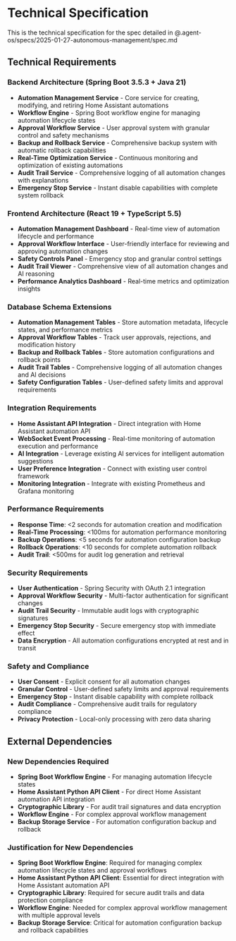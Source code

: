 # Technical Specification

This is the technical specification for the spec detailed in @.agent-os/specs/2025-01-27-autonomous-management/spec.md

## Technical Requirements

### Backend Architecture (Spring Boot 3.5.3 + Java 21)
- **Automation Management Service** - Core service for creating, modifying, and retiring Home Assistant automations
- **Workflow Engine** - Spring Boot workflow engine for managing automation lifecycle states
- **Approval Workflow Service** - User approval system with granular control and safety mechanisms
- **Backup and Rollback Service** - Comprehensive backup system with automatic rollback capabilities
- **Real-Time Optimization Service** - Continuous monitoring and optimization of existing automations
- **Audit Trail Service** - Comprehensive logging of all automation changes with explanations
- **Emergency Stop Service** - Instant disable capabilities with complete system rollback

### Frontend Architecture (React 19 + TypeScript 5.5)
- **Automation Management Dashboard** - Real-time view of automation lifecycle and performance
- **Approval Workflow Interface** - User-friendly interface for reviewing and approving automation changes
- **Safety Controls Panel** - Emergency stop and granular control settings
- **Audit Trail Viewer** - Comprehensive view of all automation changes and AI reasoning
- **Performance Analytics Dashboard** - Real-time metrics and optimization insights

### Database Schema Extensions
- **Automation Management Tables** - Store automation metadata, lifecycle states, and performance metrics
- **Approval Workflow Tables** - Track user approvals, rejections, and modification history
- **Backup and Rollback Tables** - Store automation configurations and rollback points
- **Audit Trail Tables** - Comprehensive logging of all automation changes and AI decisions
- **Safety Configuration Tables** - User-defined safety limits and approval requirements

### Integration Requirements
- **Home Assistant API Integration** - Direct integration with Home Assistant automation API
- **WebSocket Event Processing** - Real-time monitoring of automation execution and performance
- **AI Integration** - Leverage existing AI services for intelligent automation suggestions
- **User Preference Integration** - Connect with existing user control framework
- **Monitoring Integration** - Integrate with existing Prometheus and Grafana monitoring

### Performance Requirements
- **Response Time**: <2 seconds for automation creation and modification
- **Real-Time Processing**: <100ms for automation performance monitoring
- **Backup Operations**: <5 seconds for automation configuration backup
- **Rollback Operations**: <10 seconds for complete automation rollback
- **Audit Trail**: <500ms for audit log generation and retrieval

### Security Requirements
- **User Authentication** - Spring Security with OAuth 2.1 integration
- **Approval Workflow Security** - Multi-factor authentication for significant changes
- **Audit Trail Security** - Immutable audit logs with cryptographic signatures
- **Emergency Stop Security** - Secure emergency stop with immediate effect
- **Data Encryption** - All automation configurations encrypted at rest and in transit

### Safety and Compliance
- **User Consent** - Explicit consent for all automation changes
- **Granular Control** - User-defined safety limits and approval requirements
- **Emergency Stop** - Instant disable capability with complete rollback
- **Audit Compliance** - Comprehensive audit trails for regulatory compliance
- **Privacy Protection** - Local-only processing with zero data sharing

## External Dependencies

### New Dependencies Required
- **Spring Boot Workflow Engine** - For managing automation lifecycle states
- **Home Assistant Python API Client** - For direct Home Assistant automation API integration
- **Cryptographic Library** - For audit trail signatures and data encryption
- **Workflow Engine** - For complex approval workflow management
- **Backup Storage Service** - For automation configuration backup and rollback

### Justification for New Dependencies
- **Spring Boot Workflow Engine**: Required for managing complex automation lifecycle states and approval workflows
- **Home Assistant Python API Client**: Essential for direct integration with Home Assistant automation API
- **Cryptographic Library**: Required for secure audit trails and data protection compliance
- **Workflow Engine**: Needed for complex approval workflow management with multiple approval levels
- **Backup Storage Service**: Critical for automation configuration backup and rollback capabilities
